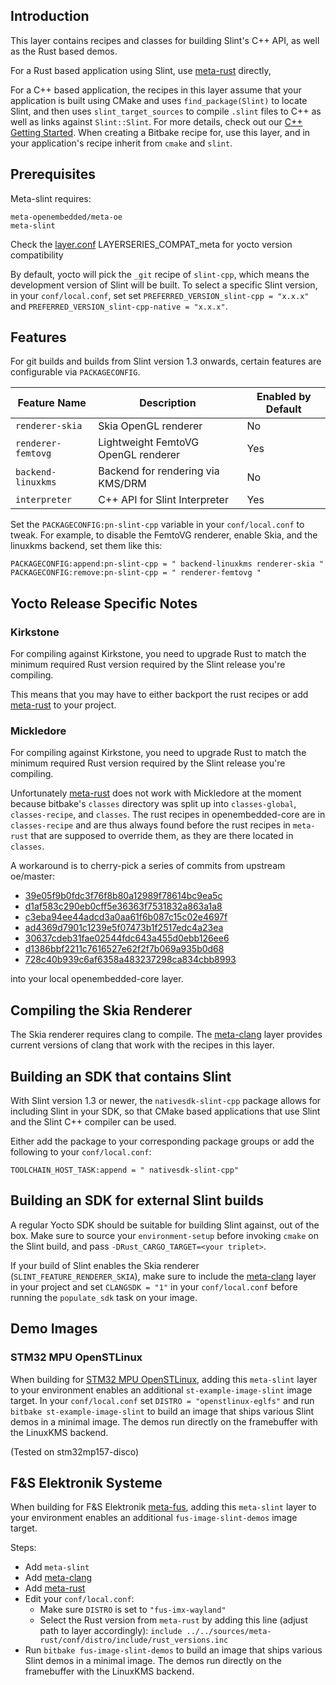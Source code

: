 ## Introduction

This layer contains recipes and classes for building Slint's C++ API, as well as the Rust based
demos.

For a Rust based application using Slint, use [meta-rust](https://github.com/meta-rust/meta-rust) directly,

For a C++ based application, the recipes in this layer assume that your application is built using CMake and
uses `find_package(Slint)` to locate Slint, and then uses `slint_target_sources` to compile `.slint` files to C++
as well as links against `Slint::Slint`. For more details, check out our [C++ Getting Started](https://slint.dev/releases/1.2.2/docs/cpp/getting_started).
When creating a Bitbake recipe for, use this layer, and in your application's recipe inherit from `cmake` and `slint`.

## Prerequisites

Meta-slint requires:

```
meta-openembedded/meta-oe
meta-slint
```
Check the [layer.conf](conf/layer.conf) LAYERSERIES_COMPAT_meta for yocto version compatibility

By default, yocto will pick the `_git` recipe of `slint-cpp`, which means the development version
of Slint will be built. To select a specific Slint version, in your `conf/local.conf`, set
set `PREFERRED_VERSION_slint-cpp = "x.x.x"` and `PREFERRED_VERSION_slint-cpp-native = "x.x.x"`.

## Features

For git builds and builds from Slint version 1.3 onwards, certain features are
configurable via `PACKAGECONFIG`.

| Feature Name       | Description                         | Enabled by Default |
|--------------------|-------------------------------------|--------------------|
| `renderer-skia`    | Skia OpenGL renderer                | No                 |
| `renderer-femtovg` | Lightweight FemtoVG OpenGL renderer | Yes                |
| `backend-linuxkms` | Backend for rendering via KMS/DRM   | No                 |
| `interpreter`      | C++ API for Slint Interpreter       | Yes                |

Set the `PACKAGECONFIG:pn-slint-cpp` variable in your `conf/local.conf` to tweak.
For example, to disable the FemtoVG renderer, enable Skia, and the linuxkms
backend, set them like this:

```
PACKAGECONFIG:append:pn-slint-cpp = " backend-linuxkms renderer-skia "
PACKAGECONFIG:remove:pn-slint-cpp = " renderer-femtovg "
```

## Yocto Release Specific Notes

### Kirkstone

For compiling against Kirkstone, you need to upgrade Rust to match the minimum
required Rust version required by the Slint release you're compiling.

This means that you may have to either backport the rust recipes or add [meta-rust](https://github.com/meta-rust/meta-rust)
to your project.

### Mickledore

For compiling against Kirkstone, you need to upgrade Rust to match the minimum
required Rust version required by the Slint release you're compiling.

Unfortunately [meta-rust](https://github.com/meta-rust/meta-rust) does not work with
Mickledore at the moment because bitbake's `classes` directory was split up into
`classes-global`, `classes-recipe`, and `classes`. The rust recipes in openembedded-core
are in `classes-recipe` and are thus always found before the rust recipes in `meta-rust`
that are supposed to override them, as they are there located in `classes`.

A workaround is to cherry-pick a series of commits from upstream oe/master:
   * [39e05f9b0fdc3f76f8b80a12989f78614bc9ea5c](https://github.com/openembedded/openembedded-core/commit/39e05f9b0fdc3f76f8b80a12989f78614bc9ea5c)
   * [d1af583c290eb0cff5e36363f7531832a863a1a8](https://github.com/openembedded/openembedded-core/commit/d1af583c290eb0cff5e36363f7531832a863a1a8)
   * [c3eba94ee44adcd3a0aa61f6b087c15c02e4697f](https://github.com/openembedded/openembedded-core/commit/c3eba94ee44adcd3a0aa61f6b087c15c02e4697f)
   * [ad4369d7901c1239e5f07473b1f2517edc4a23ea](https://github.com/openembedded/openembedded-core/commit/ad4369d7901c1239e5f07473b1f2517edc4a23ea)
   * [30637cdeb31fae02544fdc643a455d0ebb126ee6](https://github.com/openembedded/openembedded-core/commit/30637cdeb31fae02544fdc643a455d0ebb126ee6)
   * [d1386bbf2211c7616527e62f2f7b069a935b0d68](https://github.com/openembedded/openembedded-core/commit/d1386bbf2211c7616527e62f2f7b069a935b0d68)
   * [728c40b939c6af6358a483237298ca834cbb8993](https://github.com/openembedded/openembedded-core/commit/728c40b939c6af6358a483237298ca834cbb8993)

into your local openembedded-core layer.

## Compiling the Skia Renderer

The Skia renderer requires clang to compile. The [meta-clang](https://github.com/kraj/meta-clang) layer
provides current versions of clang that work with the recipes in this layer.

## Building an SDK that contains Slint

With Slint version 1.3 or newer, the `nativesdk-slint-cpp` package allows for including Slint in your SDK,
so that CMake based applications that use Slint and the Slint C++ compiler can be used.

Either add the package to your corresponding package groups or add the following to your `conf/local.conf`:

```
TOOLCHAIN_HOST_TASK:append = " nativesdk-slint-cpp"
```

## Building an SDK for external Slint builds

A regular Yocto SDK should be suitable for building Slint against, out of the box. Make sure to source
your `environment-setup` before invoking `cmake` on the Slint build, and pass `-DRust_CARGO_TARGET=<your triplet>`.

If your build of Slint enables the Skia renderer (`SLINT_FEATURE_RENDERER_SKIA`), make sure to include the
[meta-clang](https://github.com/kraj/meta-clang) layer in your project and set `CLANGSDK = "1"` in your `conf/local.conf`
before running the `populate_sdk` task on your image.

## Demo Images

### STM32 MPU OpenSTLinux

When building for [STM32 MPU OpenSTLinux](https://www.st.com/en/embedded-software/stm32-mpu-openstlinux-distribution.html),
adding this `meta-slint` layer to your environment enables an additional `st-example-image-slint` image target. In your
`conf/local.conf` set `DISTRO = "openstlinux-eglfs"` and run `bitbake st-example-image-slint` to build an image that ships
various Slint demos in a minimal image. The demos run directly on the framebuffer with the LinuxKMS backend.

(Tested on stm32mp157-disco)

## F&S Elektronik Systeme

When building for F&S Elektronik [meta-fus](https://github.com/FSEmbedded/meta-fus), adding this `meta-slint` layer to your
environment enables an additional `fus-image-slint-demos` image target.

Steps:
  - Add `meta-slint`
  - Add [meta-clang](https://github.com/kraj/meta-clang)
  - Add [meta-rust](https://github.com/meta-rust/meta-rust)
  - Edit your `conf/local.conf`:
    - Make sure `DISTRO` is set to `"fus-imx-wayland"`
    - Select the Rust version from `meta-rust` by adding this line (adjust path to layer accordingly):
      `include ../../sources/meta-rust/conf/distro/include/rust_versions.inc`
  - Run `bitbake fus-image-slint-demos` to build an image that ships various Slint demos in a minimal image. The demos run directly on the framebuffer with the LinuxKMS backend.
